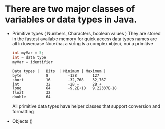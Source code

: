 # There are two major classes of variables or data types in Java.
  * Primitive types ( Numbers, Characters, boolean values ) 
    They are stored in the fastest available memory for quick access
    data types names are all in lowercase
    Note that a string is a complex object, not a primitive

    ``` java 
    int myVar = 5;
    int = data type 
    myVar = identifier

    ```
        Data types |   Bits  | Minimum | Maximum |
        byte           8         -128       127
        short          16        -32,768    32,767
        int            32        -2B +      2B +
        long           64        -9.2E+18   9.22337E+18
        float          32 
        double         64
    All primitive data types have helper classes that support conversion and formatting
  
  
  * Objects ()